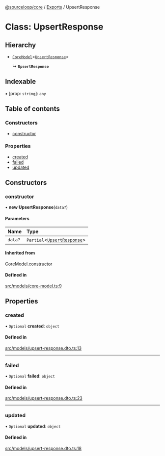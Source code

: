 [@sourceloop/core](../README.md) / [Exports](../modules.md) / UpsertResponse

# Class: UpsertResponse

## Hierarchy

- [`CoreModel`](CoreModel.md)<[`UpsertResponse`](UpsertResponse.md)\>

  ↳ **`UpsertResponse`**

## Indexable

▪ [prop: `string`]: `any`

## Table of contents

### Constructors

- [constructor](UpsertResponse.md#constructor)

### Properties

- [created](UpsertResponse.md#created)
- [failed](UpsertResponse.md#failed)
- [updated](UpsertResponse.md#updated)

## Constructors

### constructor

• **new UpsertResponse**(`data?`)

#### Parameters

| Name | Type |
| :------ | :------ |
| `data?` | `Partial`<[`UpsertResponse`](UpsertResponse.md)\> |

#### Inherited from

[CoreModel](CoreModel.md).[constructor](CoreModel.md#constructor)

#### Defined in

[src/models/core-model.ts:9](https://github.com/sourcefuse/loopback4-microservice-catalog/blob/d35fdb3f0/packages/core/src/models/core-model.ts#L9)

## Properties

### created

• `Optional` **created**: `object`

#### Defined in

[src/models/upsert-response.dto.ts:13](https://github.com/sourcefuse/loopback4-microservice-catalog/blob/d35fdb3f0/packages/core/src/models/upsert-response.dto.ts#L13)

___

### failed

• `Optional` **failed**: `object`

#### Defined in

[src/models/upsert-response.dto.ts:23](https://github.com/sourcefuse/loopback4-microservice-catalog/blob/d35fdb3f0/packages/core/src/models/upsert-response.dto.ts#L23)

___

### updated

• `Optional` **updated**: `object`

#### Defined in

[src/models/upsert-response.dto.ts:18](https://github.com/sourcefuse/loopback4-microservice-catalog/blob/d35fdb3f0/packages/core/src/models/upsert-response.dto.ts#L18)
